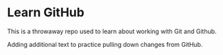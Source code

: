 # Learn GitHub

This is a throwaway repo used to learn about working with Git and Github.

Adding additional text to practice pulling down changes from GitHub.
